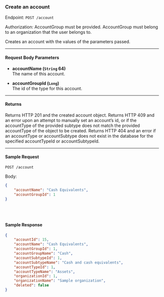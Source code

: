 ### Create an account
Endpoint: `POST /account`

Authorization: AccountGroup must be provided. AccountGroup must belong to an organization that the user belongs to.

Creates an account with the values of the parameters passed.
___
#### Request Body Parameters
- **accountName (`String` 64)**<br/>
The name of this account.

- **accountGroupId (`Long`)**<br/>
The id of the type for this account.

___

#### Returns
Returns HTTP 201 and the created account object. Returns HTTP 409 and an error upon an attempt to manually set an account’s id, or if the accountType of the provided subtype does not match the provided accountType of the object to be created. Returns HTTP 404 and an error if an accountType or accountSubtype does not exist in the database for the specified accountTypeId or accountSubtypeId.
___
#### Sample Request
`POST /account`

Body:
```json
{
    "accountName": "Cash Equivalents",
    "accountGroupId": 1
}
```
<br/>
<br/>

#### Sample Response
```json
{
    "accountId": 15,
    "accountName": "Cash Equivalents",
    "accountGroupId": 1,
    "accountGroupName": "Cash",
    "accountSubtypeId": 1,
    "accountSubtypeName": "Cash and cash equivalents",
    "accountTypeId": 1,
    "accountTypeName": "Assets",
    "organizationId": 1,
    "organizationName": "Sample organization",
    "deleted": false
}
```